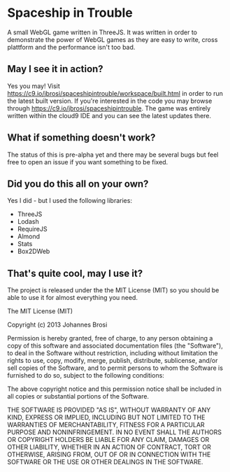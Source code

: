 # Spaceship in Trouble

A small WebGL game written in ThreeJS. It was written in order to demonstrate
the power of WebGL games as they are easy to write, cross plattform and the
performance isn't too bad.

## May I see it in action?

Yes you may! Visit https://c9.io/jbrosi/spaceshipintrouble/workspace/built.html in order to
run the latest built version. If you're interested in the code you may browse
through https://c9.io/jbrosi/spaceshipintrouble. The game was entirely written
within the cloud9 IDE and you can see the latest updates there.

## What if something doesn't work?

The status of this is pre-alpha yet and there may be several bugs but feel free
to open an issue if you want something to be fixed.

## Did you do this all on your own?

Yes I did - but I used the following libraries:

- ThreeJS
- Lodash
- RequireJS
- Almond
- Stats
- Box2DWeb


## That's quite cool, may I use it?

The project is released under the the MIT License (MIT) so you should be able
to use it for almost everything you need. 


The MIT License (MIT)

Copyright (c) 2013 Johannes Brosi

Permission is hereby granted, free of charge, to any person obtaining a copy
of this software and associated documentation files (the "Software"), to deal
in the Software without restriction, including without limitation the rights
to use, copy, modify, merge, publish, distribute, sublicense, and/or sell
copies of the Software, and to permit persons to whom the Software is
furnished to do so, subject to the following conditions:

The above copyright notice and this permission notice shall be included in
all copies or substantial portions of the Software.

THE SOFTWARE IS PROVIDED "AS IS", WITHOUT WARRANTY OF ANY KIND, EXPRESS OR
IMPLIED, INCLUDING BUT NOT LIMITED TO THE WARRANTIES OF MERCHANTABILITY,
FITNESS FOR A PARTICULAR PURPOSE AND NONINFRINGEMENT. IN NO EVENT SHALL THE
AUTHORS OR COPYRIGHT HOLDERS BE LIABLE FOR ANY CLAIM, DAMAGES OR OTHER
LIABILITY, WHETHER IN AN ACTION OF CONTRACT, TORT OR OTHERWISE, ARISING FROM,
OUT OF OR IN CONNECTION WITH THE SOFTWARE OR THE USE OR OTHER DEALINGS IN
THE SOFTWARE.